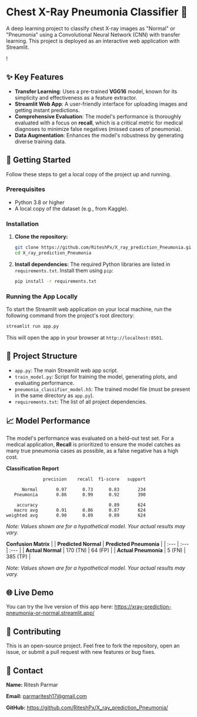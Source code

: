 
# Chest X-Ray Pneumonia Classifier 🦠

A deep learning project to classify chest X-ray images as "Normal" or "Pneumonia" using a Convolutional Neural Network (CNN) with transfer learning. This project is deployed as an interactive web application with Streamlit.

!

## ✨ Key Features

* **Transfer Learning**: Uses a pre-trained **VGG16** model, known for its simplicity and effectiveness as a feature extractor.
* **Streamlit Web App**: A user-friendly interface for uploading images and getting instant predictions.
* **Comprehensive Evaluation**: The model's performance is thoroughly evaluated with a focus on **recall**, which is a critical metric for medical diagnoses to minimize false negatives (missed cases of pneumonia).
* **Data Augmentation**: Enhances the model's robustness by generating diverse training data.

## 🚀 Getting Started

Follow these steps to get a local copy of the project up and running.

### Prerequisites

* Python 3.8 or higher
* A local copy of the dataset (e.g., from Kaggle).

### Installation

1.  **Clone the repository:**
    ```bash
    git clone https://github.com/RiteshPx/X_ray_prediction_Pneumonia.git
    cd X_ray_prediction_Pneumonia
    ```

2.  **Install dependencies:**
    The required Python libraries are listed in `requirements.txt`. Install them using `pip`:
    ```bash
    pip install -r requirements.txt
    ```

### Running the App Locally

To start the Streamlit web application on your local machine, run the following command from the project's root directory:
```bash
streamlit run app.py
```

This will open the app in your browser at `http://localhost:8501`.

## 📁 Project Structure

  * `app.py`: The main Streamlit web app script.
  * `train_model.py`: Script for training the model, generating plots, and evaluating performance.
  * `pneumonia_classifier_model.h5`: The trained model file (must be present in the same directory as `app.py`).
  * `requirements.txt`: The list of all project dependencies.

## 📈 Model Performance

The model's performance was evaluated on a held-out test set. For a medical application, **Recall** is prioritized to ensure the model catches as many true pneumonia cases as possible, as a false negative has a high cost.

**Classification Report**

```
              precision    recall  f1-score   support

      Normal       0.97      0.73      0.83       234
   Pneumonia       0.86      0.99      0.92       390

    accuracy                           0.89       624
   macro avg       0.91      0.86      0.87       624
weighted avg       0.90      0.89      0.89       624
```

*Note: Values shown are for a hypothetical model. Your actual results may vary.*

**Confusion Matrix**
| | **Predicted Normal** | **Predicted Pneumonia** |
| :--- | :--- | :--- |
| **Actual Normal** | 170 (TN) | 64 (FP) |
| **Actual Pneumonia** | 5 (FN) | 385 (TP) |
             


*Note: Values shown are for a hypothetical model. Your actual results may vary.*

## 🌐 Live Demo

You can try the live version of this app here:
https://xray-prediction-pneumonia-or-normal.streamlit.app/

## 🤝 Contributing

This is an open-source project. Feel free to fork the repository, open an issue, or submit a pull request with new features or bug fixes.

## 📧 Contact

**Name:** Ritesh Parmar

**Email:** parmaritesh17@gmail.com

**GitHub:** https://github.com/RiteshPx/X_ray_prediction_Pneumonia/




